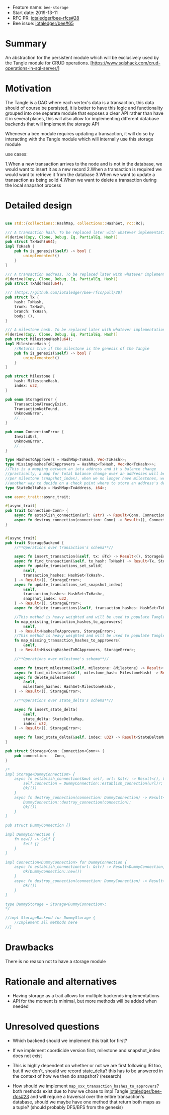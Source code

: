 + Feature name: `bee-storage`
+ Start date: 2019-13-11
+ RFC PR: [iotaledger/bee-rfcs#28](https://github.com/iotaledger/bee-rfcs/pull/28)
+ Bee issue:  [iotaledger/bee#65](https://github.com/iotaledger/bee/issues/65)

# Summary

An abstraction for the persistent module which will be exclusively used by the Tangle module
for CRUD operations.
[https://www.sqlshack.com/crud-operations-in-sql-server/]

# Motivation

The Tangle is a DAG where each vertex's data is a transaction,
this data should of course be persisted, it is better to have this logic
and functionality grouped into one separate module that exposes a clear API
rather than have it in several places, this will also allow for implementing different database backends
that will implement the storage API

Whenever a bee module requires updating a transaction, it will do so by interacting with the Tangle module
which will internally use this storage module

use cases:

1.When a new transaction arrives to the node and is not in the database, we would want to insert it as a new record
2.When a transaction is required we would want to retrieve it from the database
3.When we want to update a transaction as being solid
4.When we want to delete a transaction during the local snapshot process


# Detailed design

```rust

use std::{collections::HashMap, collections::HashSet, rc::Rc};

/// A transaction hash. To be replaced later with whatever implementation is required.
#[derive(Copy, Clone, Debug, Eq, PartialEq, Hash)]
pub struct TxHash(u64);
impl TxHash {
    pub fn is_genesis(&self) -> bool {
        unimplemented!()
    }
}

/// A transaction address. To be replaced later with whatever implementation is required.
#[derive(Copy, Clone, Debug, Eq, PartialEq, Hash)]
pub struct TxAddress(u64);

/// [https://github.com/iotaledger/bee-rfcs/pull/20]
pub struct Tx {
    hash: TxHash,
    trunk: TxHash,
    branch: TxHash,
    body: (),
}

/// A milestone hash. To be replaced later with whatever implementation is required.
#[derive(Copy, Clone, Debug, Eq, PartialEq, Hash)]
pub struct MilestoneHash(u64);
impl MilestoneHash {
    //Returns true if the milestone is the genesis of the Tangle
    pub fn is_genesis(&self) -> bool {
        unimplemented!()
    }
}

pub struct Milestone {
    hash: MilestoneHash,
    index: u32,
}

pub enum StorageError {
    TransactionAlreadyExist,
    TransactionNotFound,
    UnknownError,
    //...
}

pub enum ConnectionError {
    InvalidUrl,
    UnknownError,
    //...
}

type HashesToApprovers = HashMap<TxHash, Vec<TxHash>>;
type MissingHashesToRCApprovers = HashMap<TxHash, Vec<Rc<TxHash>>>;
//This is a mapping between an iota address and it's balance change
//practically, a map for total balance change over an addresses will be collected
//per milestone (snapshot_index), when we no longer have milestones, we will have to find
//another way to decide on a check point where to store an address's delta if we want to snapshot
type StateDeltaMap = HashMap<TxAddress, i64>;

use async_trait::async_trait;

#[async_trait]
pub trait Connection<Conn> {
    async fn establish_connection(url: &str) -> Result<Conn, ConnectionError>;
    async fn destroy_connection(connection: Conn) -> Result<(), ConnectionError>;
}


#[async_trait]
pub trait StorageBackend {
    //**Operations over transaction's schema**//

    async fn insert_transaction(&self, tx: &Tx) -> Result<(), StorageError>;
    async fn find_transaction(&self, tx_hash: TxHash) -> Result<Tx, StorageError>;
    async fn update_transactions_set_solid(
        &self,
        transaction_hashes: HashSet<TxHash>,
    ) -> Result<(), StorageError>;
    async fn update_transactions_set_snapshot_index(
        &self,
        transaction_hashes: HashSet<TxHash>,
        snapshot_index: u32,
    ) -> Result<(), StorageError>;
    async fn delete_transactions(&self, transaction_hashes: HashSet<TxHash>) -> Result<(), StorageError>;

    //This method is heavy weighted and will be used to populate Tangle struct on initialization
    fn map_existing_transaction_hashes_to_approvers(
        &self,
    ) -> Result<HashesToApprovers, StorageError>;
    //This method is heavy weighted and will be used to populate Tangle struct on initialization
    fn map_missing_transaction_hashes_to_approvers(
        &self,
    ) -> Result<MissingHashesToRCApprovers, StorageError>;

    //**Operations over milestone's schema**//

    async fn insert_milestone(&self, milestone: &Milestone) -> Result<(), StorageError>;
    async fn find_milestone(&self, milestone_hash: MilestoneHash) -> Result<Milestone, StorageError>;
    async fn delete_milestones(
        &self,
        milestone_hashes: HashSet<MilestoneHash>,
    ) -> Result<(), StorageError>;

    //**Operations over state_delta's schema**//

    async fn insert_state_delta(
        &self,
        state_delta: StateDeltaMap,
        index: u32,
    ) -> Result<(), StorageError>;

    async fn load_state_delta(&self, index: u32) -> Result<StateDeltaMap, StorageError>;
}

pub struct Storage<Conn: Connection<Conn>> {
    pub connection:   Conn,
}

/*
impl Storage<DummyConnection> {
    async fn establish_connection(&mut self, url: &str) -> Result<(), ConnectionError> {
        self.connection = DummyConnection::establish_connection(url)?;
        Ok(())
    }
    async fn destroy_connection(connection: DummyConnection) -> Result<(), ConnectionError> {
        DummyConnection::destroy_connection(connection);
        Ok(())
    }
}

pub struct DummyConnection {}

impl DummyConnection {
    fn new() -> Self {
        Self {}
    }
}

impl Connection<DummyConnection> for DummyConnection {
    async fn establish_connection(url: &str) -> Result<DummyConnection, ConnectionError> {
        Ok(DummyConnection::new())
    }
    async fn destroy_connection(connection: DummyConnection) -> Result<(), ConnectionError> {
        Ok(())
    }
}

type DummyStorage = Storage<DummyConnection>;
*/

//impl StorageBackend for DummyStorage {
    //Implement all methods here
//}


```

# Drawbacks

There is no reason not to have a storage module

# Rationale and alternatives

- Having storage as a trait allows for multiple backends implementations
- API for the moment is minimal, but more methods will be added when needed

# Unresolved questions

- Which backend should we implement this trait for first?

- If we implement coordicide version first, milestone and snapshot_index does not exist
  
- This is highly dependent on whether or not we are first following IRI too, but if we don't, 
  should we record state_delta? this has to be answered in the context of how we then do snapshot? (research)

- How should we implement `map_xxx_transaction_hashes_to_approvers`? both methods exist due to how we chose to
  impl Tangle  [iotaledger/bee-rfcs#23](https://github.com/iotaledger/bee-rfcs/pull/) 
  and will require a traversal over the entire transaction's database, 
  should we maybe have one method that return both maps as a tuple? (should probably DFS/BFS from the genesis)
  
